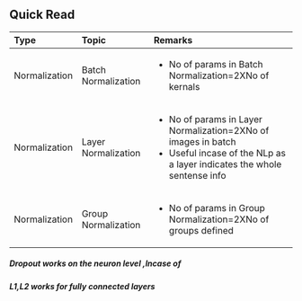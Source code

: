 
## Quick Read
| Type| Topic        | Remarks           | 
|:------------- | :------------- |:-------------|
|Normalization| Batch Normalization| <ul><li>No of params in Batch Normalization=2XNo of kernals</li></ul>|
|Normalization| Layer Normalization| <ul><li>No of params in Layer Normalization=2XNo of images in batch</li><li>Useful incase of the NLp as a layer indicates the whole sentense info</li></ul>|
|Normalization| Group Normalization| <ul><li>No of params in Group Normalization=2XNo of groups defined</li></ul>|


##### Dropout works on the neuron level ,Incase of 
##### L1,L2 works for fully connected layers
